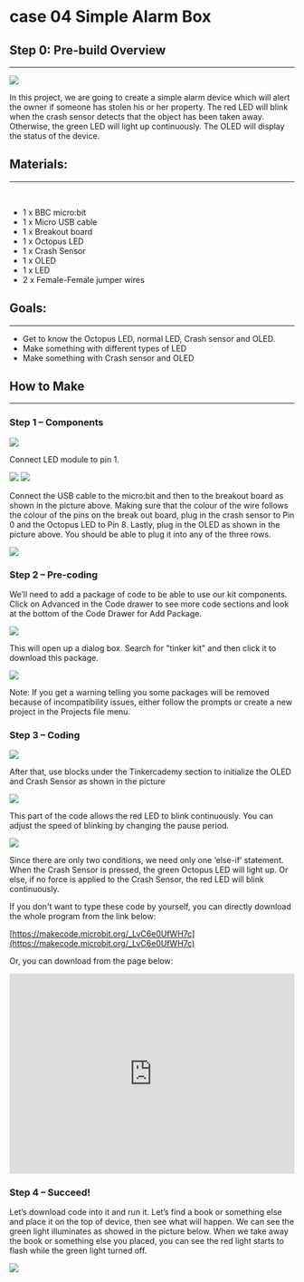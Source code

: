 # case 04 Simple Alarm Box 

## Step 0: Pre-build Overview  
---
![](./images/mNlJj4l.png)

In this project, we are going to create a simple alarm device which will alert the owner if someone has stolen his or her property. The red LED will blink when the crash sensor detects that the object has been taken away. Otherwise, the green LED will light up continuously. The OLED will display the status of the device.


## Materials:    
---  
  
- 1 x BBC micro:bit  
- 1 x Micro USB cable
- 1 x Breakout board
- 1 x Octopus LED
- 1 x Crash Sensor
- 1 x OLED
- 1 x LED
- 2 x Female-Female jumper wires


## Goals:  
---
- Get to know the Octopus LED, normal LED, Crash sensor and OLED. 
- Make something with different types of LED
- Make something with Crash sensor and OLED


## How to Make  
---

### Step 1 – Components  

![](./images/208tSHD.jpg)

Connect LED module to pin 1.

![](./images/wGQpzcn.jpg)
![](./images/9yVjSuC.jpg)

Connect the USB cable to the micro:bit and then to the breakout board as shown in the picture above. Making sure that the colour of the wire follows the colour of the pins on the break out board, plug in the crash sensor to Pin 0 and the Octopus LED to Pin 8. 
Lastly, plug in the OLED as shown in the picture above. You should be able to plug it into any of the three rows.

![](./images/LQkLriL.jpg)

### Step 2 – Pre-coding  
  
We’ll need to add a package of code to be able to use our kit components. Click on Advanced in the Code drawer to see more code sections and look at the bottom of the Code Drawer for Add Package.

![](./images/W9LqWIQ.jpg)

This will open up a dialog box. Search for "tinker kit" and then click it to download this package.

![](./images/JjXJhoP.png)

Note: If you get a warning telling you some packages will be removed because of incompatibility issues, either follow the prompts or create a new project in the Projects file menu.

### Step 3 – Coding  

![](./images/yVtxeb2.jpg)

After that, use blocks under the Tinkercademy section to initialize the OLED and Crash Sensor as shown in the picture

![](./images/z6Gzehg.jpg)

This part of the code allows the red LED to blink continuously. You can adjust the speed of blinking by changing the pause period.

![](./images/6avB2r8.jpg)

Since there are only two conditions, we need only one ‘else-if’ statement. When the Crash Sensor is pressed, the green Octopus LED will light up. Or else, if no force is applied to the Crash Sensor, the red LED will blink continuously.

If you don't want to type these code by yourself, you can directly download the whole program from the link below:

[https://makecode.microbit.org/_LvC6e0UfWH7c](https://makecode.microbit.org/_LvC6e0UfWH7c)

Or, you can download from the page below:

<div style="position:relative;height:0;padding-bottom:70%;overflow:hidden;"><iframe style="position:absolute;top:0;left:0;width:100%;height:100%;" src="https://makecode.microbit.org/#pub:_LvC6e0UfWH7c" frameborder="0" sandbox="allow-popups allow-forms allow-scripts allow-same-origin"></iframe></div>


### Step 4 – Succeed!    

Let’s download code into it and run it. Let’s find a book or something else and place it on the top of device, then see what will happen. We can see the green light illuminates as showed in the picture below. When we take away the book or something else you placed, you can see the red light starts to flash while the green light turned off.

![](./images/wpyHSOF.jpg)
